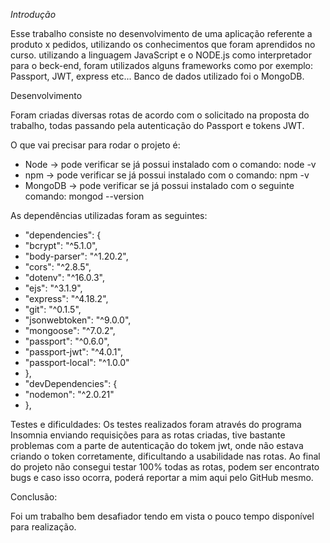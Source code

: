 *Introdução*

Esse trabalho consiste no desenvolvimento de uma aplicação referente a produto x pedidos, utilizando os conhecimentos que foram aprendidos no curso. utilizando a linguagem JavaScript e o NODE.js como interpretador para o beck-end, foram utilizados alguns frameworks como por exemplo: Passport, JWT, express etc...
Banco de dados utilizado foi o MongoDB.


Desenvolvimento

Foram criadas diversas rotas de acordo com o solicitado na proposta do trabalho, todas passando pela autenticação do Passport e tokens JWT.

O que vai precisar para rodar o projeto é:

* Node -> pode verificar se já possui instalado com o comando: node -v
* npm  -> pode verificar se já possui instalado com o comando: npm -v
* MongoDB -> pode verificar se já possui instalado com o seguinte comando: mongod --version

As dependências utilizadas foram as seguintes:

* "dependencies": {
*    "bcrypt": "^5.1.0",
*    "body-parser": "^1.20.2",
*    "cors": "^2.8.5",
*    "dotenv": "^16.0.3",
*    "ejs": "^3.1.9",
*    "express": "^4.18.2",
*    "git": "^0.1.5",
*    "jsonwebtoken": "^9.0.0",
*    "mongoose": "^7.0.2",
*    "passport": "^0.6.0",
*    "passport-jwt": "^4.0.1",
*    "passport-local": "^1.0.0"
*  },
*  "devDependencies": {
*    "nodemon": "^2.0.21"
*  },
  
Testes e dificuldades:
  Os testes realizados foram através do programa Insomnia enviando requisições para as rotas criadas, tive bastante problemas com a parte de autenticação
  do tokem jwt, onde não estava criando o token corretamente, dificultando a usabilidade nas rotas.
  Ao final do projeto não consegui testar 100% todas as rotas, podem ser encontrato bugs e caso isso ocorra, poderá reportar a mim aqui pelo GitHub mesmo.
  
Conclusão:

Foi um trabalho bem desafiador tendo em vista o pouco tempo disponível para realização.
